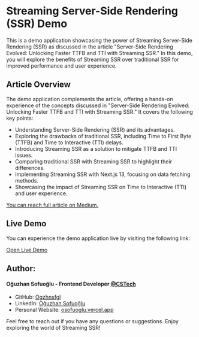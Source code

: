 # Streaming Server-Side Rendering (SSR) Demo

This is a demo application showcasing the power of Streaming Server-Side Rendering (SSR) as discussed in the article "Server-Side Rendering Evolved: Unlocking Faster TTFB and TTI with Streaming SSR." In this demo, you will explore the benefits of Streaming SSR over traditional SSR for improved performance and user experience.

## Article Overview

The demo application complements the article, offering a hands-on experience of the concepts discussed in "Server-Side Rendering Evolved: Unlocking Faster TTFB and TTI with Streaming SSR." It covers the following key points:

- Understanding Server-Side Rendering (SSR) and its advantages.
- Exploring the drawbacks of traditional SSR, including Time to First Byte (TTFB) and Time to Interactive (TTI) delays.
- Introducing Streaming SSR as a solution to mitigate TTFB and TTI issues.
- Comparing traditional SSR with Streaming SSR to highlight their differences.
- Implementing Streaming SSR with Next.js 13, focusing on data fetching methods.
- Showcasing the impact of Streaming SSR on Time to Interactive (TTI) and user experience.

[You can reach full article on Medium.](https://osofuoglu.medium.com/800735e37bad)

## Live Demo

You can experience the demo application live by visiting the following link:

[Open Live Demo](https://streaming-ssr-demo.vercel.app/)

## Author:

#### Oğuzhan Sofuoğlu - Frontend Developer [@ÇSTech](https://github.com/ciceksepetitech)

- GitHub: [Ogzhnsfgl](https://github.com/Ogzhnsfgl)
- LinkedIn: [Oğuzhan Sofuoğlu](https://www.linkedin.com/in/oguzhan-sofuoglu/)
- Personal Website: [osofuoglu.vercel.app](https://osofuoglu.vercel.app/)

Feel free to reach out if you have any questions or suggestions. Enjoy exploring the world of Streaming SSR!

